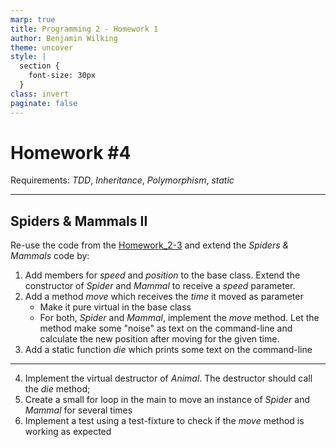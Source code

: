 ```yaml
---
marp: true
title: Programming 2 - Homework 1
author: Benjamin Wilking
theme: uncover
style: |
  section {
    font-size: 30px
  }
class: invert
paginate: false
---
```


# Homework #4

Requirements: *TDD*, *Inheritance*, *Polymorphism*, *static*

---

## Spiders & Mammals II

Re-use the code from the [Homework_2-3](https://github.com/BenniWi/learn2code/blob/main/docs/Homework_2-3.md) and extend the *Spiders & Mammals* code by:

1. Add members for *speed* and *position* to the base class. Extend the constructor of *Spider* and *Mammal* to receive a *speed* parameter.
2. Add a method *move* which receives the *time* it moved as parameter
   - Make it pure virtual in the base class
   - For both, *Spider* and *Mammal*, implement the *move* method. Let the method make some "noise" as text on the command-line and calculate the new position after moving for the given time.
3. Add a static function *die* which prints some text on the command-line

---

4. Implement the virtual destructor of *Animal*. The destructor should call the *die* method;
5. Create a small for loop in the main to move an instance of *Spider* and *Mammal* for several times
6. Implement a test using a test-fixture to check if the *move* method is working as expected
